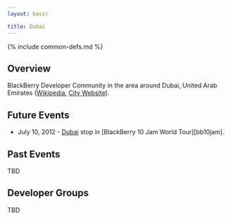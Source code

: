 ```yaml
---
layout: basic

title: Dubai
---
```

{% include common-defs.md %}

## Overview

BlackBerry Developer Community in the area around Dubai, United Arab Emirates
([Wikipedia](http://en.wikipedia.org/wiki/Dubai), [City Website](http://www.dubai.ae/en/pages/default.aspx)).

## Future Events

* July 10, 2012 - [Dubai](http://www.blackberryjamworldtour.com/dubai) stop in [BlackBerry 10 Jam World Tour][bb10jam].

## Past Events

TBD

## Developer Groups

TBD


